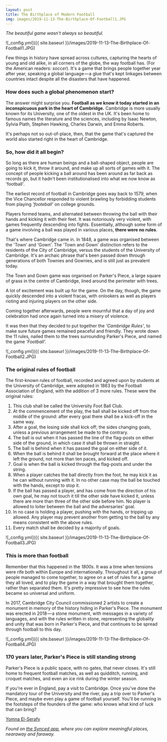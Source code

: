 ```yaml
---
layout: post
title: The Birthplace of Modern Football 
img: images/2019-11-13-The-Birthplace-Of-Football1.JPG
---
```


_The beautiful game wasn't always so beautiful._


![_config.yml]({{ site.baseurl }}/images/2019-11-13-The-Birthplace-Of-Football1.JPG)


Few things in history have spread across cultures, capturing the hearts of young and old alike, in all corners of the globe, the way football has. (For the American readers: _soccer_). It&#39;s a game that brings people together year after year, speaking a global language — a glue that&#39;s kept linkages between countries intact despite all the disasters that have happened.


### **How does such a global phenomenon start?**

The answer might surprise you. **Football as we know it today started in an inconspicuous park in the heart of Cambridge.** Cambridge is more usually known for its University, one of the oldest in the UK. It&#39;s been home to famous names the literature and the sciences, including by Isaac Newton, Sylvia Plath, Stephen Hawking, Charles Darwin, and Emma Roberts.

It&#39;s perhaps not so out-of-place, then, that the game that&#39;s captured the world also started right in the heart of Cambridge.


### **So, how did it all begin?**

So long as there are human beings and a ball-shaped object, people are going to kick it, throw it around, and make up all sorts of games with it. The concept of people kicking a ball around has been around as far back as records go, but it hadn&#39;t been institutionalised into what we now know as &#39;football&#39;.

The earliest record of football in Cambridge goes way back to 1579, when the Vice Chancellor responded to violent brawling by forbidding students from playing _&#39;footeball&#39;_ on college grounds.

Players formed teams, and alternated between throwing the ball with their hands and kicking it with their feet. It was notoriously very violent, with games frequently descending into fights. Essentially, although some form of a game involving a ball was played in various places, **there were no rules**.

That&#39;s where Cambridge came in. In 1848, a game was organised between the &#39;Town&#39; and &#39;Gown&#39;. The &#39;Town and Gown&#39; distinction refers to the residents of the City of Cambridge, versus the students of the University of Cambridge. It&#39;s an archaic phrase that&#39;s been passed down through generations of both Townies and Gownies, and is still just as prevalent today.

The Town and Gown game was organised on Parker&#39;s Piece, a large square of grass in the centre of Cambridge, lined around the perimeter with trees.

A lot of excitement was built up for the game. On the day, though, the game quickly descended into a violent fracas, with onlookers as well as players rioting and injuring players on the other side.

Coming together afterwards, people were mournful that a day of joy and celebration had once again turned into a misery of violence.

It was then that they decided to put together the _&#39;Cambridge Rules&#39;_, to make sure future games remained peaceful and friendly. They wrote down the 11 rules, nailed them to the trees surrounding Parker&#39;s Piece, and named the game _&#39;Football&#39;._


![_config.yml]({{ site.baseurl }}/images/2019-11-13-The-Birthplace-Of-Football2.JPG)


### **The original rules of football**

The first-known rules of football, recorded and agreed upon by students at the University of Cambridge, were adopted in 1863 by the Football Association of England, with the addition of 3 more rules. These were the original rules:

1. This club shall be called the University Foot Ball Club.
2. At the commencement of the play, the ball shall be kicked off from the middle of the ground: after every goal there shall be a kick-off in the same way.
3. After a goal, the losing side shall kick off; the sides changing goals, unless a previous arrangement be made to the contrary.
4. The ball is out when it has passed the line of the flag-posts on either side of the ground, in which case it shall be thrown in straight.
5. The ball is behind when it has passed the goal on either side of it.
6. When the ball is behind it shall be brought forward at the place where it left the ground, not more than ten paces, and kicked off.
7. Goal is when the ball is kicked through the flag-posts and under the string.
8. When a player catches the ball directly from the foot, he may kick it as he can without running with it. In no other case may the ball be touched with the hands, except to stop it.
9. If the ball has passed a player, and has come from the direction of his own goal, he may not touch it till the other side have kicked it, unless there are more than three of the other side before him. No player is allowed to loiter between the ball and the adversaries&#39; goal.
10. In no case is holding a player, pushing with the hands, or tripping up allowed. Any player may prevent another from getting to the ball by any means consistent with the above rules.
11. Every match shall be decided by a majority of goals.


![_config.yml]({{ site.baseurl }}/images/2019-11-13-The-Birthplace-Of-Football3.JPG)


### **This is more than football**

Remember that this happened in the _1800s_. It was a time when tensions were rife both within Europe and internationally. Throughout it all, a group of people managed to come together, to agree on a set of rules for a game they all loved, and to play the game in a way that brought them together, rather than separated them. It&#39;s pretty impressive to see how the rules became so universal and uniform.

In 2017, Cambridge City Council commissioned 2 artists to create a monument in memory of the history hiding in Parker&#39;s Piece. The monument was erected in 2018 — a stone monument, with messages in a variety of languages, and with the rules written in stone, representing the globality and unity that was born in Parker&#39;s Piece, and that continues to be spread through football to this day.


![_config.yml]({{ site.baseurl }}/images/2019-11-13-The-Birthplace-Of-Football4.JPG)


### **170 years later, Parker&#39;s Piece is still standing strong**

Parker&#39;s Piece is a public space, with no gates, that never closes. It&#39;s still home to frequent football matches, as well as quidditch, running, and croquet matches, and even an ice rink during the winter season.

If you&#39;re ever in England, pay a visit to Cambridge. Once you&#39;ve done the mandatory tour of the University and the river, pay a trip over to Parker&#39;s Piece, and maybe even play a game of football yourself. You&#39;ll be running in the footsteps of the founders of the game: who knows what kind of luck that can bring?

[Yomna El-Serafy](https://medium.com/u/cfdf8602e700)

_Found on [the Synced app](http://onelink.to/8ttzr9), where you can explore meaningful places, nearaway and faraway._
